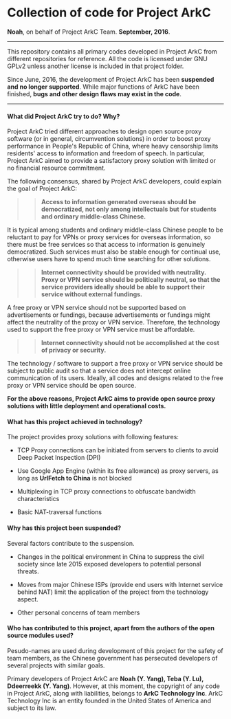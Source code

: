 Collection of code for Project ArkC
===================================

**Noah**, on behalf of Project ArkC Team. **September, 2016**.

---

This repository contains all primary codes developed in Project ArkC from different repositories for reference. All the code is licensed under GNU GPLv2 unless another license is included in that project folder.

Since June, 2016, the development of Project ArkC has been **suspended and no longer supported**. While major functions of ArkC have been finished, **bugs and other design flaws may exist in the code**.

---

#### What did Project ArkC try to do? Why?

Project ArkC tried different approaches to design open source proxy software (or in general, circumvention solutions) in order to boost proxy performance in People's Republic of China, where heavy censorship limits residents' access to information and freedom of speech. In particular, Project ArkC aimed to provide a satisfactory proxy solution with limited or no financial resource commitment.

The following consensus, shared by Project ArkC developers, could explain the goal of Project ArkC:

>> **Access to information generated overseas should be democratized, not only among intellectuals but for students and ordinary middle-class Chinese.**

It is typical among students and ordinary middle-class Chinese people to be reluctant to pay for VPNs or proxy services for overseas information, so there must be free services so that access to information is genuinely democratized. Such services must also be stable enough for continual use, otherwise users have to spend much time searching for other solutions.

>> **Internet connectivity should be provided with neutrality. Proxy or VPN service should be politically neutral, so that the service providers ideally should be able to support their service without external fundings.**

A free proxy or VPN service should not be supported based on advertisements or fundings, because advertisements or fundings might affect the neutrality of the proxy or VPN service. Therefore, the technology used to support the free proxy or VPN service must be affordable.

>> **Internet connectivity should not be accomplished at the cost of privacy or security.**

The technology / software to support a free proxy or VPN service should be subject to public audit so that a service does not intercept online communication of its users. Ideally, all codes and designs related to the free proxy or VPN service should be open source.

**For the above reasons, Project ArkC aims to provide open source proxy solutions with little deployment and operational costs.**

#### What has this project achieved in technology?

The project provides proxy solutions with following features:

* TCP Proxy connections can be initiated from servers to clients to avoid Deep Packet Inspection (DPI)

* Use Google App Engine (within its free allowance) as proxy servers, as long as **UrlFetch to China** is not blocked

* Multiplexing in TCP proxy connections to obfuscate bandwidth characteristics

* Basic NAT-traversal functions

#### Why has this project been suspended?

Several factors contribute to the suspension.

* Changes in the political environment in China to suppress the civil society since late 2015 exposed developers to potential personal threats.

* Moves from major Chinese ISPs (provide end users with Internet service behind NAT) limit the application of the project from the technology aspect.

* Other personal concerns of team members
 
#### Who has contributed to this project, apart from the authors of the open source modules used?

Pesudo-names are used during development of this project for the safety of team members, as the Chinese government has persecuted developers of several projects with similar goals.

Primary developers of Project ArkC are **Noah (Y. Yang), Teba (Y. Lu), Ddeerreekk (Y. Yang)**. However, at this moment, the copyright of any code in Project ArkC, along with liabilities, belongs to **ArkC Technology Inc**. ArkC Technology Inc is an entity founded in the United States of America and subject to its law.

